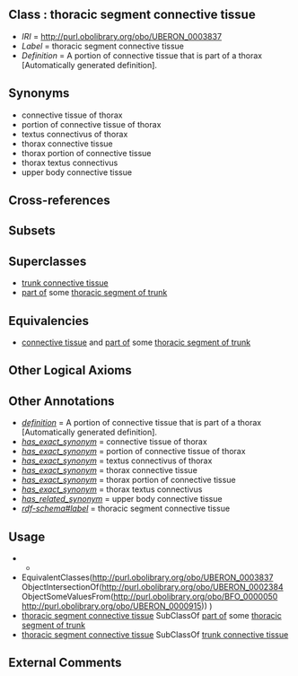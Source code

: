 
## Class : thoracic segment connective tissue

 * *IRI* = http://purl.obolibrary.org/obo/UBERON_0003837
 * *Label* = thoracic segment connective tissue
 * *Definition* = A portion of connective tissue that is part of a thorax [Automatically generated definition].

## Synonyms

 * connective tissue of thorax
 * portion of connective tissue of thorax
 * textus connectivus of thorax
 * thorax connective tissue
 * thorax portion of connective tissue
 * thorax textus connectivus
 * upper body connective tissue

## Cross-references


## Subsets


## Superclasses

 * [trunk connective tissue](../../UBERON/86/UBERON_0003586.md)
 * [part of](../../BFO/50/BFO_0000050.md) some [thoracic segment of trunk](../../UBERON/15/UBERON_0000915.md)

## Equivalencies

 * [connective tissue](../../UBERON/84/UBERON_0002384.md) and [part of](../../BFO/50/BFO_0000050.md) some [thoracic segment of trunk](../../UBERON/15/UBERON_0000915.md)

## Other Logical Axioms


## Other Annotations

 * *[definition](../../IAO/15/IAO_0000115.md)* = A portion of connective tissue that is part of a thorax [Automatically generated definition].
 * *[has_exact_synonym](../../ym/oboInOwl#hasExactSynonym.md)* = connective tissue of thorax
 * *[has_exact_synonym](../../ym/oboInOwl#hasExactSynonym.md)* = portion of connective tissue of thorax
 * *[has_exact_synonym](../../ym/oboInOwl#hasExactSynonym.md)* = textus connectivus of thorax
 * *[has_exact_synonym](../../ym/oboInOwl#hasExactSynonym.md)* = thorax connective tissue
 * *[has_exact_synonym](../../ym/oboInOwl#hasExactSynonym.md)* = thorax portion of connective tissue
 * *[has_exact_synonym](../../ym/oboInOwl#hasExactSynonym.md)* = thorax textus connectivus
 * *[has_related_synonym](../../ym/oboInOwl#hasRelatedSynonym.md)* = upper body connective tissue
 * *[rdf-schema#label](../../el/rdf-schema#label.md)* = thoracic segment connective tissue

## Usage

 * -
 * EquivalentClasses(<http://purl.obolibrary.org/obo/UBERON_0003837> ObjectIntersectionOf(<http://purl.obolibrary.org/obo/UBERON_0002384> ObjectSomeValuesFrom(<http://purl.obolibrary.org/obo/BFO_0000050> <http://purl.obolibrary.org/obo/UBERON_0000915>)) )
 * [thoracic segment connective tissue](../../UBERON/37/UBERON_0003837.md) SubClassOf [part of](../../BFO/50/BFO_0000050.md) some [thoracic segment of trunk](../../UBERON/15/UBERON_0000915.md)
 * [thoracic segment connective tissue](../../UBERON/37/UBERON_0003837.md) SubClassOf [trunk connective tissue](../../UBERON/86/UBERON_0003586.md)

## External Comments

